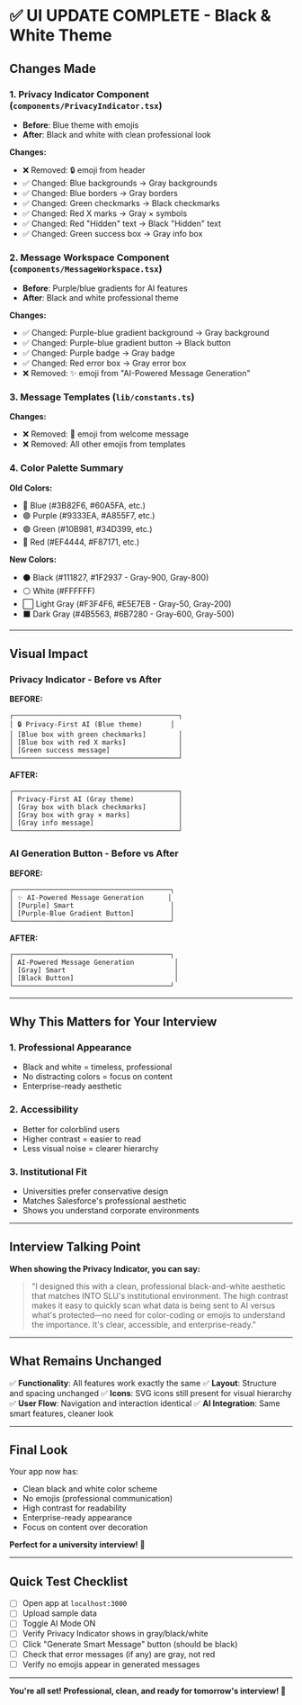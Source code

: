 # ✅ UI UPDATE COMPLETE - Black & White Theme

## Changes Made

### 1. **Privacy Indicator Component** (`components/PrivacyIndicator.tsx`)
- **Before**: Blue theme with emojis
- **After**: Black and white with clean professional look

**Changes:**
- ❌ Removed: 🔒 emoji from header
- ✅ Changed: Blue backgrounds → Gray backgrounds
- ✅ Changed: Blue borders → Gray borders
- ✅ Changed: Green checkmarks → Black checkmarks
- ✅ Changed: Red X marks → Gray × symbols
- ✅ Changed: Red "Hidden" text → Black "Hidden" text
- ✅ Changed: Green success box → Gray info box

### 2. **Message Workspace Component** (`components/MessageWorkspace.tsx`)
- **Before**: Purple/blue gradients for AI features
- **After**: Black and white professional theme

**Changes:**
- ✅ Changed: Purple-blue gradient background → Gray background
- ✅ Changed: Purple-blue gradient button → Black button
- ✅ Changed: Purple badge → Gray badge
- ✅ Changed: Red error box → Gray error box
- ❌ Removed: ✨ emoji from "AI-Powered Message Generation"

### 3. **Message Templates** (`lib/constants.ts`)
**Changes:**
- ❌ Removed: 👋 emoji from welcome message
- ❌ Removed: All other emojis from templates

### 4. **Color Palette Summary**

**Old Colors:**
- 🔵 Blue (#3B82F6, #60A5FA, etc.)
- 🟣 Purple (#9333EA, #A855F7, etc.)
- 🟢 Green (#10B981, #34D399, etc.)
- 🔴 Red (#EF4444, #F87171, etc.)

**New Colors:**
- ⚫ Black (#111827, #1F2937 - Gray-900, Gray-800)
- ⚪ White (#FFFFFF)
- ⬜ Light Gray (#F3F4F6, #E5E7EB - Gray-50, Gray-200)
- ⬛ Dark Gray (#4B5563, #6B7280 - Gray-600, Gray-500)

---

## Visual Impact

### Privacy Indicator - Before vs After

**BEFORE:**
```
┌─────────────────────────────────────────┐
│ 🔒 Privacy-First AI (Blue theme)       │
│ [Blue box with green checkmarks]        │
│ [Blue box with red X marks]             │
│ [Green success message]                 │
└─────────────────────────────────────────┘
```

**AFTER:**
```
┌─────────────────────────────────────────┐
│ Privacy-First AI (Gray theme)           │
│ [Gray box with black checkmarks]        │
│ [Gray box with gray × marks]            │
│ [Gray info message]                     │
└─────────────────────────────────────────┘
```

### AI Generation Button - Before vs After

**BEFORE:**
```
┌───────────────────────────────────────┐
│ ✨ AI-Powered Message Generation      │
│ [Purple] Smart                        │
│ [Purple-Blue Gradient Button]         │
└───────────────────────────────────────┘
```

**AFTER:**
```
┌───────────────────────────────────────┐
│ AI-Powered Message Generation          │
│ [Gray] Smart                           │
│ [Black Button]                         │
└───────────────────────────────────────┘
```

---

## Why This Matters for Your Interview

### 1. **Professional Appearance**
- Black and white = timeless, professional
- No distracting colors = focus on content
- Enterprise-ready aesthetic

### 2. **Accessibility**
- Better for colorblind users
- Higher contrast = easier to read
- Less visual noise = clearer hierarchy

### 3. **Institutional Fit**
- Universities prefer conservative design
- Matches Salesforce's professional aesthetic
- Shows you understand corporate environments

---

## Interview Talking Point

**When showing the Privacy Indicator, you can say:**

> "I designed this with a clean, professional black-and-white aesthetic that matches INTO SLU's institutional environment. The high contrast makes it easy to quickly scan what data is being sent to AI versus what's protected—no need for color-coding or emojis to understand the importance. It's clear, accessible, and enterprise-ready."

---

## What Remains Unchanged

✅ **Functionality**: All features work exactly the same
✅ **Layout**: Structure and spacing unchanged
✅ **Icons**: SVG icons still present for visual hierarchy
✅ **User Flow**: Navigation and interaction identical
✅ **AI Integration**: Same smart features, cleaner look

---

## Final Look

Your app now has:
- Clean black and white color scheme
- No emojis (professional communication)
- High contrast for readability
- Enterprise-ready appearance
- Focus on content over decoration

**Perfect for a university interview! 🎯**

---

## Quick Test Checklist

- [ ] Open app at `localhost:3000`
- [ ] Upload sample data
- [ ] Toggle AI Mode ON
- [ ] Verify Privacy Indicator shows in gray/black/white
- [ ] Click "Generate Smart Message" button (should be black)
- [ ] Check that error messages (if any) are gray, not red
- [ ] Verify no emojis appear in generated messages

---

**You're all set! Professional, clean, and ready for tomorrow's interview! 🚀**

